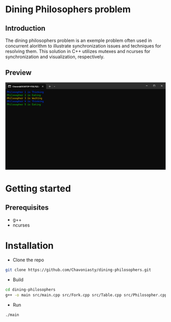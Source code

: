 # Dining Philosophers problem
## Introduction
The dining philosophers problem is an exemple problem often used in concurrent alorithm to illustrate synchronization issues and techniques for resolving them. This solution in C++ utilizes mutexes and ncurses for synchronization and visualization, respectively.
## Preview
![preview screenshot](/img/preview.png)

# Getting started
## Prerequisites
- g++
- ncurses

# Installation
- Clone the repo
```bash
git clone https://github.com/Chavoniasty/dining-philosophers.git
```
- Build
```bash
cd dining-philosophers
g++ -o main src/main.cpp src/Fork.cpp src/Table.cpp src/Philosopher.cpp src/GUI.cpp -Iinclude -lncurses
```
- Run
```bash
./main
```
